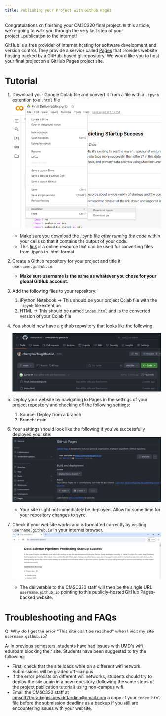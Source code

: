 ```yaml
---
title: Publishing your Project with Github Pages
---
```


Congratulations on finishing your CMSC320 final project. In this article, we're going to walk you through the very last step of your project...publication to the internet!


GitHub is a free provider of internet hosting for software development and version control. They provide a service called <a href="https://pages.github.com/">Pages</a> that provides website hosting backed by a GitHub-based git repository. We would like you to host your final project on a GitHub Pages project site.


# Tutorial

1. Download your Google Colab file and convert it from a file with a `.ipynb` extention to a `.html` file
    ![image info](projectdownload.png)
    * Make sure you download the .ipynb file *after running the code* within your cells so that it contains the output of your code.
    * This <a href="https://colab.research.google.com/github/Mostafa-MR/Convert_ipynb_to_HTML_in_Colab/blob/main/Convert_ipynb_to_HTML_in_Colab.ipynb">link</a> is a online resource that can be used for converting files from .ipynb to .html format

2. Create a Github repository for your project and title it `username.github.io`. 

    * <b>Make sure username is the same as whatever you chose for your global GitHub account.</b>


3. Add the following files to your repository: 
    1. iPython Notebook  -> This should be your project Colab file with the `.ipynb` file extention
    2. HTML -> This should be named `index.html` and is the converted version of your Colab file


4. You should now have a github repository that looks like the following:

    ![image info](repo.png)

4. Deploy your website by navigating to Pages in the settings of your project repository and checking off the following settings:
    1. Source: Deploy from a branch
    2. Branch: main

5. Your settings should look like the following if you've successfully deployed your site:
    ![image info](pagesSetting.png)
    * Your site might not immediately be deployed. Allow for some time for your repository changes to sync.

6. Check if your website works and is formatted correctly by visiting `username.github.io` in your internet browser.
    ![image info](websitePreview.png)
    * The deliverable to the CMSC320 staff will then be the single URL `username.github.io` pointing to this publicly-hosted GitHub Pages-backed website.

    
# Troubleshooting and FAQs

Q: Why do I get the error "This site can't be reached" when I visit my site `username.github.io`?

A: In previous semesters, students have had issues with UMD's wifi eduroam blocking their site. Students have been suggested to try the following:

* First, check that the site loads while on a different wifi network. Submissions will be graded off-campus. 
* If the error persists on different wifi networks, students should try to deploy the site again in a new repository (following the same steps of the project publication tutorial) using non-campus wifi.
* Email the CMSC320 staff at [cmsc320gradingissues.dr.fardina@gmail.com](mailto:cmsc320gradingissues.dr.fardina@gmail.com) a copy of your `index.html` file before the submission deadline as a backup if you still are encountering issues with your website.